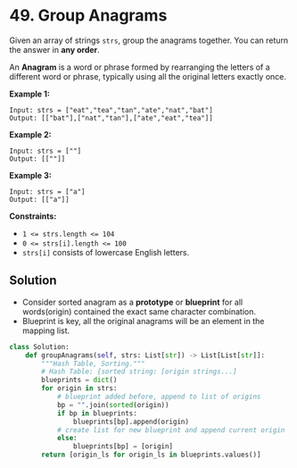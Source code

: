 # 49. Group Anagrams

Given an array of strings `strs`, group the anagrams together. You can return the answer in **any order**.

An **Anagram** is a word or phrase formed by rearranging the letters of a different word or phrase, typically using all the original letters exactly once.

 

**Example 1:**
```
Input: strs = ["eat","tea","tan","ate","nat","bat"]
Output: [["bat"],["nat","tan"],["ate","eat","tea"]]
```

**Example 2:**
```
Input: strs = [""]
Output: [[""]]
```

**Example 3:**
```
Input: strs = ["a"]
Output: [["a"]]
```

**Constraints:**

* `1 <= strs.length <= 104`
* `0 <= strs[i].length <= 100`
* `strs[i]` consists of lowercase English letters.


## Solution

* Consider sorted anagram as a **prototype** or **blueprint** for all words(origin) contained the exact same character combination.
* Blueprint is key, all the original anagrams will be an element in the mapping list.

```python
class Solution:
    def groupAnagrams(self, strs: List[str]) -> List[List[str]]:
        """Hash Table, Sorting."""
        # Hash Table: {sorted string: [origin strings...] 
        blueprints = dict()
        for origin in strs:
            # blueprint added before, append to list of origins
            bp = "".join(sorted(origin))
            if bp in blueprints:
                blueprints[bp].append(origin)
            # create list for new blueprint and append current origin 
            else:
                blueprints[bp] = [origin]
        return [origin_ls for origin_ls in blueprints.values()]
```
